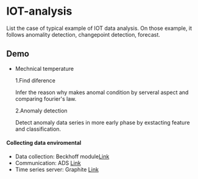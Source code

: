 # IOT-analysis
List the case of typical example of IOT data analysis. On those example, it follows anomality detection, changepoint detection, forecast.

## Demo
- Mechnical temperature

    1.Find diference
    
  Infer the reason why makes anomal condition by serveral aspect and comparing fourier's law.

    2.Anomaly detection
    
  Detect anomaly data series in more early phase by exstacting feature and classification.

#### Collecting data enviromental
- Data collection: Beckhoff module[Link](https://www.beckhoff.com/english.asp?embedded_pc/cx2020.htm )
- Communication: ADS [Link](https://infosys.beckhoff.com/english.php?content=../content/1033/tcadscommon/html/tcadscommon_intro.htm&id=)
- Time series server: Graphite [Link](https://graphiteapp.org/)
